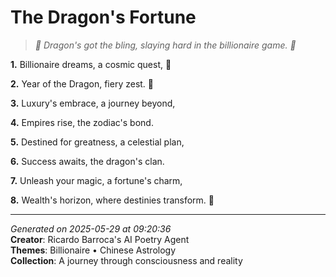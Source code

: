 # The Dragon's Fortune

> *💎 Dragon's got the bling, slaying hard in the billionaire game. 🐉*

**1.** Billionaire dreams, a cosmic quest, 💎


**2.** Year of the Dragon, fiery zest. 🐉


**3.** Luxury's embrace, a journey beyond,


**4.** Empires rise, the zodiac's bond.


**5.** Destined for greatness, a celestial plan,


**6.** Success awaits, the dragon's clan.


**7.** Unleash your magic, a fortune's charm,


**8.** Wealth's horizon, where destinies transform. 💫



---

*Generated on 2025-05-29 at 09:20:36*  
**Creator**: Ricardo Barroca's AI Poetry Agent  
**Themes**: Billionaire • Chinese Astrology  
**Collection**: A journey through consciousness and reality